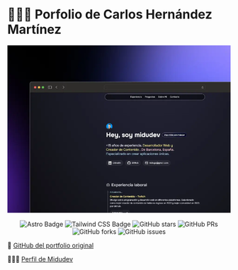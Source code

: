 # 👨🏻‍💻 Porfolio de Carlos Hernández Martínez

<div align="center">
  <a href="https://porfolio.dev/">
    <img src="./public/porfolio.webp" alt="Captura del portfolio">
  </a>
  <p></p>
</div>

<div align="center">

  ![Astro Badge](https://img.shields.io/badge/Astro-FF3E00?logo=astro&logoColor=fff&style=flat)
  ![Tailwind CSS Badge](https://img.shields.io/badge/Tailwind%20CSS-06B6D4?logo=tailwindcss&logoColor=fff&style=flat)
  ![GitHub stars](https://img.shields.io/github/stars/midudev/porfolio.dev)
  ![GitHub PRs](https://img.shields.io/github/issues-pr/midudev/porfolio.dev)
  ![GitHub forks](https://img.shields.io/github/forks/midudev/porfolio.dev)
  ![GitHub issues](https://img.shields.io/github/issues/midudev/porfolio.dev)

</div>

🔗 [GitHub del portfolio original](https://github.com/midudev/porfolio.dev)

👨🏽‍💻 [Perfil de Midudev](https://github.com/midudev)
